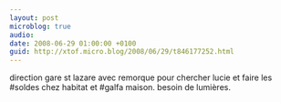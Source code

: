 ```yaml
---
layout: post
microblog: true
audio: 
date: 2008-06-29 01:00:00 +0100
guid: http://xtof.micro.blog/2008/06/29/t846177252.html
---
```

direction gare st lazare avec remorque pour chercher lucie et faire les #soldes chez habitat et #galfa maison. besoin de lumières.
